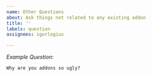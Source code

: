 ```yaml
---
name: Other Questions
about: Ask things not related to any existing addon
title: ''
labels: question
assignees: igorlogius

---
```


*Example Question:*

`Why are you addons so ugly?`
